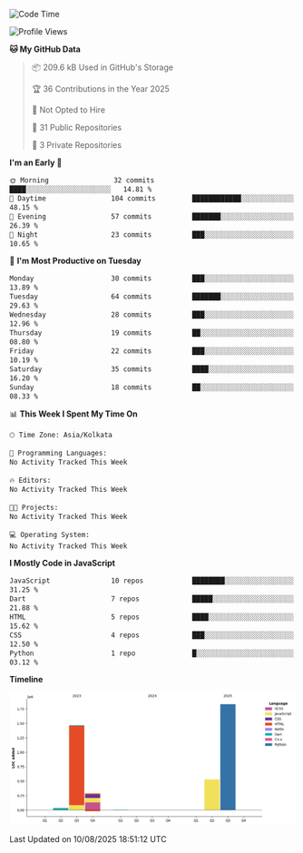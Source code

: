 <!--START_SECTION:waka-->
![Code Time](http://img.shields.io/badge/Code%20Time-359%20hrs%204%20mins-blue)

![Profile Views](http://img.shields.io/badge/Profile%20Views-4-blue)

**🐱 My GitHub Data** 

> 📦 209.6 kB Used in GitHub's Storage 
 > 
> 🏆 36 Contributions in the Year 2025
 > 
> 🚫 Not Opted to Hire
 > 
> 📜 31 Public Repositories 
 > 
> 🔑 3 Private Repositories 
 > 
**I'm an Early 🐤** 

```text
🌞 Morning                32 commits          ████░░░░░░░░░░░░░░░░░░░░░   14.81 % 
🌆 Daytime                104 commits         ████████████░░░░░░░░░░░░░   48.15 % 
🌃 Evening                57 commits          ███████░░░░░░░░░░░░░░░░░░   26.39 % 
🌙 Night                  23 commits          ███░░░░░░░░░░░░░░░░░░░░░░   10.65 % 
```
📅 **I'm Most Productive on Tuesday** 

```text
Monday                   30 commits          ███░░░░░░░░░░░░░░░░░░░░░░   13.89 % 
Tuesday                  64 commits          ███████░░░░░░░░░░░░░░░░░░   29.63 % 
Wednesday                28 commits          ███░░░░░░░░░░░░░░░░░░░░░░   12.96 % 
Thursday                 19 commits          ██░░░░░░░░░░░░░░░░░░░░░░░   08.80 % 
Friday                   22 commits          ███░░░░░░░░░░░░░░░░░░░░░░   10.19 % 
Saturday                 35 commits          ████░░░░░░░░░░░░░░░░░░░░░   16.20 % 
Sunday                   18 commits          ██░░░░░░░░░░░░░░░░░░░░░░░   08.33 % 
```


📊 **This Week I Spent My Time On** 

```text
🕑︎ Time Zone: Asia/Kolkata

💬 Programming Languages: 
No Activity Tracked This Week

🔥 Editors: 
No Activity Tracked This Week

🐱‍💻 Projects: 
No Activity Tracked This Week

💻 Operating System: 
No Activity Tracked This Week
```

**I Mostly Code in JavaScript** 

```text
JavaScript               10 repos            ████████░░░░░░░░░░░░░░░░░   31.25 % 
Dart                     7 repos             █████░░░░░░░░░░░░░░░░░░░░   21.88 % 
HTML                     5 repos             ████░░░░░░░░░░░░░░░░░░░░░   15.62 % 
CSS                      4 repos             ███░░░░░░░░░░░░░░░░░░░░░░   12.50 % 
Python                   1 repo              █░░░░░░░░░░░░░░░░░░░░░░░░   03.12 % 
```



**Timeline**

![Lines of Code chart](https://raw.githubusercontent.com/sairam030/sairam030/main/assets/bar_graph.png)


 Last Updated on 10/08/2025 18:51:12 UTC
<!--END_SECTION:waka-->
